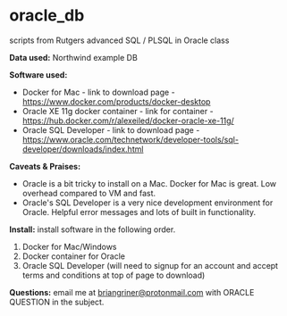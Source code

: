 # oracle_db
scripts from Rutgers advanced SQL / PLSQL in Oracle class

**Data used:** Northwind example DB

**Software used:**
* Docker for Mac - link to download page - https://www.docker.com/products/docker-desktop
* Oracle XE 11g docker container - link for container - https://hub.docker.com/r/alexeiled/docker-oracle-xe-11g/
* Oracle SQL Developer - link to download page - https://www.oracle.com/technetwork/developer-tools/sql-developer/downloads/index.html

**Caveats & Praises:** 
* Oracle is a bit tricky to install on a Mac. Docker for Mac is great. Low overhead compared to VM and fast. 
* Oracle's SQL Developer is a very nice development environment for Oracle. Helpful error messages and lots of built in functionality.  

**Install:** install software in the following order.
1. Docker for Mac/Windows
2. Docker container for Oracle
3. Oracle SQL Developer (will need to signup for an account and accept terms and conditions at top of page to download)

**Questions:** email me at briangriner@protonmail.com with ORACLE QUESTION in the subject.  
